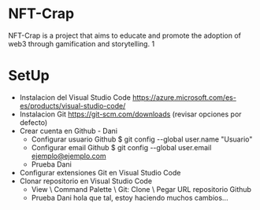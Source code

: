 # NFT-Crap
NFT-Crap is a project that aims to educate and promote the adoption of web3 through gamification and storytelling. 1

# SetUp 
- Instalacion del Visual Studio Code https://azure.microsoft.com/es-es/products/visual-studio-code/
- Instalacion Git https://git-scm.com/downloads (revisar opciones por defecto)
- Crear cuenta en Github - Dani
    * Configurar usuario Github  $ git config --global user.name "Usuario"
    * Configurar email Github    $ git config --global user.email ejemplo@ejemplo.com
    * Prueba Dani
- Configurar extensiones Git en Visual Studio Code
- Clonar repositorio en Visual Studio Code
    * View \ Command Palette \ Git: Clone \ Pegar URL repositorio Github
    * Prueba Dani
    hola que tal, estoy haciendo muchos cambios...
    

